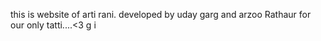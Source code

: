this is website of arti rani.
developed by uday garg and arzoo Rathaur
for our only tatti....<3
g
i

